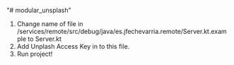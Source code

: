 "# modular_unsplash" 

1. Change name of file in /services/remote/src/debug/java/es.jfechevarria.remote/Server.kt.example to Server.kt
2. Add Unplash Access Key in to this file.
3. Run project!
